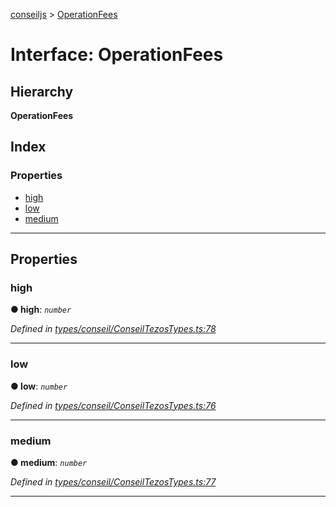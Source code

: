 [conseiljs](../README.md) > [OperationFees](../interfaces/operationfees.md)

# Interface: OperationFees

## Hierarchy

**OperationFees**

## Index

### Properties

* [high](operationfees.md#high)
* [low](operationfees.md#low)
* [medium](operationfees.md#medium)

---

## Properties

<a id="high"></a>

###  high

**● high**: *`number`*

*Defined in [types/conseil/ConseilTezosTypes.ts:78](https://github.com/Cryptonomic/ConseilJS/blob/9f42371/src/types/conseil/ConseilTezosTypes.ts#L78)*

___
<a id="low"></a>

###  low

**● low**: *`number`*

*Defined in [types/conseil/ConseilTezosTypes.ts:76](https://github.com/Cryptonomic/ConseilJS/blob/9f42371/src/types/conseil/ConseilTezosTypes.ts#L76)*

___
<a id="medium"></a>

###  medium

**● medium**: *`number`*

*Defined in [types/conseil/ConseilTezosTypes.ts:77](https://github.com/Cryptonomic/ConseilJS/blob/9f42371/src/types/conseil/ConseilTezosTypes.ts#L77)*

___

